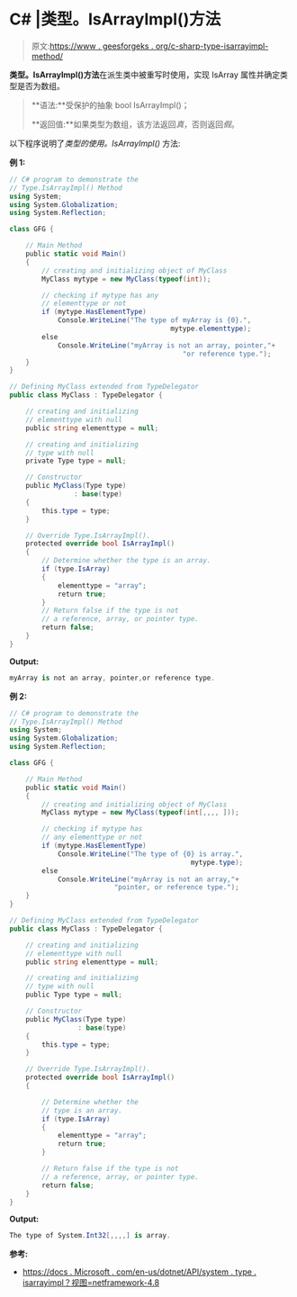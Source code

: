 # C# |类型。IsArrayImpl()方法

> 原文:[https://www . geesforgeks . org/c-sharp-type-isarrayimpl-method/](https://www.geeksforgeeks.org/c-sharp-type-isarrayimpl-method/)

**类型。IsArrayImpl()方法**在派生类中被重写时使用，实现 IsArray 属性并确定类型是否为数组。

> **语法:**受保护的抽象 bool IsArrayImpl()；
> 
> **返回值:**如果类型为数组，该方法返回*真*，否则返回*假*。

以下程序说明了*类型的使用。IsArrayImpl()* 方法:

**例 1:**

```cs
// C# program to demonstrate the
// Type.IsArrayImpl() Method
using System;
using System.Globalization;
using System.Reflection;

class GFG {

    // Main Method
    public static void Main()
    {
        // creating and initializing object of MyClass
        MyClass mytype = new MyClass(typeof(int));

        // checking if mytype has any
        // elementtype or not
        if (mytype.HasElementType)
            Console.WriteLine("The type of myArray is {0}.",
                                        mytype.elementtype);
        else
            Console.WriteLine("myArray is not an array, pointer,"+
                                           "or reference type.");
    }
}

// Defining MyClass extended from TypeDelegator
public class MyClass : TypeDelegator {

    // creating and initializing
    // elementtype with null
    public string elementtype = null;

    // creating and initializing 
    // type with null
    private Type type = null;

    // Constructor
    public MyClass(Type type)
                : base(type)
    {
        this.type = type;
    }

    // Override Type.IsArrayImpl().
    protected override bool IsArrayImpl()
    {
        // Determine whether the type is an array.
        if (type.IsArray) 
        {
            elementtype = "array";
            return true;
        }
        // Return false if the type is not
        // a reference, array, or pointer type.
        return false;
    }
}
```

**Output:**

```cs
myArray is not an array, pointer,or reference type.

```

**例 2:**

```cs
// C# program to demonstrate the
// Type.IsArrayImpl() Method
using System;
using System.Globalization;
using System.Reflection;

class GFG {

    // Main Method
    public static void Main()
    {
        // creating and initializing object of MyClass
        MyClass mytype = new MyClass(typeof(int[,,,, ]));

        // checking if mytype has
        // any elementtype or not
        if (mytype.HasElementType)
            Console.WriteLine("The type of {0} is array.",
                                             mytype.type);
        else
            Console.WriteLine("myArray is not an array,"+
                          "pointer, or reference type.");
    }
}

// Defining MyClass extended from TypeDelegator
public class MyClass : TypeDelegator {

    // creating and initializing
    // elementtype with null
    public string elementtype = null;

    // creating and initializing 
    // type with null
    public Type type = null;

    // Constructor
    public MyClass(Type type)
                 : base(type)
    {
        this.type = type;
    }

    // Override Type.IsArrayImpl().
    protected override bool IsArrayImpl()
    {

        // Determine whether the
        // type is an array.
        if (type.IsArray)
        {
            elementtype = "array";
            return true;
        }

        // Return false if the type is not
        // a reference, array, or pointer type.
        return false;
    }
}
```

**Output:**

```cs
The type of System.Int32[,,,,] is array.

```

**参考:**

*   [https://docs . Microsoft . com/en-us/dotnet/API/system . type . isarrayimpl？视图=netframework-4.8](https://docs.microsoft.com/en-us/dotnet/api/system.type.isarrayimpl?view=netframework-4.8)